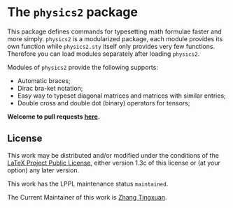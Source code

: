 # The `physics2` package

This package defines commands for typesetting math formulae faster and
more simply. `physics2` is a modularized package, each module provides its
own function while `physics2.sty` itself only provides very few functions.
Therefore you can load modules separately after loading `physics2`.

Modules of `physics2` provide the following supports:

- Automatic braces;
- Dirac bra-ket notation;
- Easy way to typeset diagonal matrices and matrices with similar entries;
- Double cross and double dot (binary) operators for tensors;

**Welcome to pull requests
[here](https://github.com/AlphaZTX/physics2/pulls).**

## License

This work may be distributed and/or modified under the conditions of the
[LaTeX Project Public License](http://www.latex-project.org/lppl.txt),
either version 1.3c of this license or (at your option) any later version.

This work has the LPPL maintenance status `maintained`.

The Current Maintainer of this work is
[Zhang Tingxuan](https://www.ctan.org/author/zhang-tx).